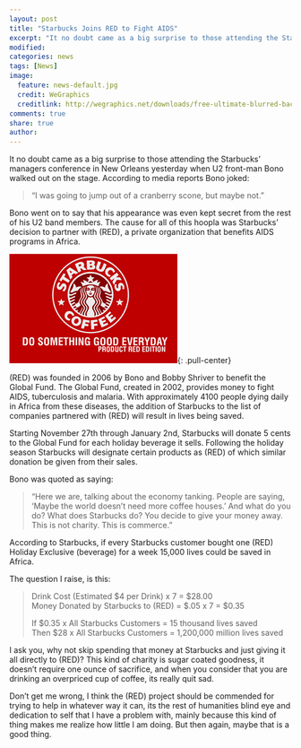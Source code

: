 ```yaml
---
layout: post
title: "Starbucks Joins RED to Fight AIDS"
excerpt: "It no doubt came as a big surprise to those attending the Starbucks’ managers conference in New Orleans yesterday when U2 front-man Bono walked out on the stage. "
modified: 
categories: news
tags: [News]
image:
  feature: news-default.jpg
  credit: WeGraphics
  creditlink: http://wegraphics.net/downloads/free-ultimate-blurred-background-pack/
comments: true
share: true
author: 
---
```

It no doubt came as a big surprise to those attending the Starbucks’ managers conference in New Orleans yesterday when U2 front-man Bono walked out on the stage. According to media reports Bono joked:

> “I was going to jump out of a cranberry scone, but maybe not.”

Bono went on to say that his appearance was even kept secret from the rest of his U2 band members. The cause for all of this hoopla was Starbucks’ decision to partner with (RED), a private organization that benefits AIDS programs in Africa.

![Starbucks Red](/images/red.png){: .pull-center}

(RED) was founded in 2006 by Bono and Bobby Shriver to benefit the Global Fund. The Global Fund, created in 2002, provides money to fight AIDS, tuberculosis and malaria. With approximately 4100 people dying daily in Africa from these diseases, the addition of Starbucks to the list of companies partnered with (RED) will result in lives being saved.

Starting November 27th through January 2nd, Starbucks will donate 5 cents to the Global Fund for each holiday beverage it sells. Following the holiday season Starbucks will designate certain products as (RED) of which similar donation be given from their sales.

Bono was quoted as saying:

> “Here we are, talking about the economy tanking. People are saying, ‘Maybe the world doesn’t need more coffee houses.’ And what do you do? What does Starbucks do? You decide to give your money away. This is not charity. This is commerce.”

According to Starbucks, if every Starbucks customer bought one (RED) Holiday Exclusive (beverage) for a week 15,000 lives could be saved in Africa.

The question I raise, is this:

> Drink Cost (Estimated $4 per Drink) x 7 = $28.00  
> Money Donated by Starbucks to (RED) = $.05 x 7 = $0.35  
>  
> If $0.35 x All Starbucks Customers = 15 thousand lives saved  
> Then $28 x All Starbucks Customers = 1,200,000 million lives saved  

I ask you, why not skip spending that money at Starbucks and just giving it all directly to (RED)? This kind of charity is sugar coated goodness, it doesn’t require one ounce of sacrifice, and when you consider that you are drinking an overpriced cup of coffee, its really quit sad.

Don’t get me wrong, I think the (RED) project should be commended for trying to help in whatever way it can, its the rest of humanities blind eye and dedication to self that I have a problem with, mainly because this kind of thing makes me realize how little I am doing. But then again, maybe that is a good thing.